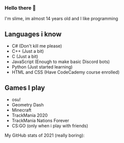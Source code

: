 ### Hello there 👋

I'm slime, im almost 14 years old and I like programming

## Languages i know
<ul>
  <li>C# (Don't kill me please)</li>
  <li>C++ (Just a bit)</li>
  <li>C (Just a bit)</li>
  <li>JavaScript (Enough to make basic Discord bots)</li>
  <li>Python (Just started learning)</li>
  <li>HTML and CSS (Have CodeCademy course enrolled)</li>
</ul>

## Games I play
<ul>
  <li>osu!</li>
  <li>Geometry Dash</li>
  <li>Minecraft</li>
  <li>TrackMania 2020</li>
  <li>TrackMania Nations Forever</li>
  <li>CS:GO (only when i play with friends)</li>
</ul>

My GitHub stats of 2021 (really boring):

